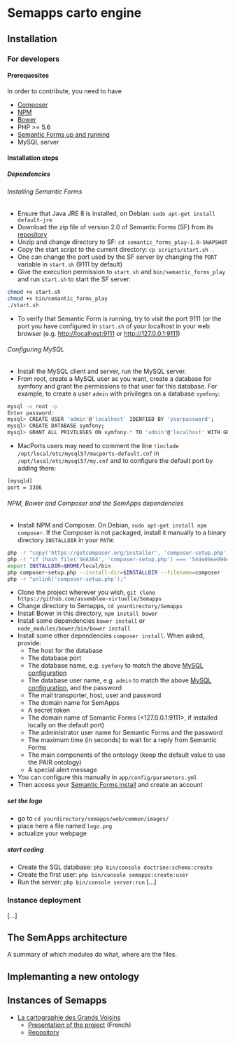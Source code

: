 # Semapps carto engine

## Installation

### For developers

#### Prerequesites 

In order to contribute, you need to have 
- [Composer](https://getcomposer.org "Composer")
- [NPM](https://www.npmjs.com/ "NPM")
- [Bower](https://bower.io/ "Bower")
- PHP >= 5.6
- [Semantic Forms up and running](https://github.com/jmvanel/semantic_forms/wiki/User_manual
 "Bower")
 - MySQL server
 
#### Installation steps

##### Dependencies

###### Installing Semantic Forms

- Ensure that Java JRE 8 is installed, on Debian: `sudo apt-get install default-jre`
- Download the zip file of version 2.0 of Semantic Forms (SF) from its [repository](https://github.com/jmvanel/semantic_forms/releases)
- Unzip and change directory to SF: `cd semantic_forms_play-1.0-SNAPSHOT`
- Copy the start script to the current directory: `cp scripts/start.sh .`
- One can change the port used by the SF server by changing the `PORT` variable in `start.sh` (9111 by default)
- Give the execution permission to ```start.sh``` and `bin/semantic_forms_play` and run `start.sh` to start the SF server:
```bash
chmod +x start.sh
chmod +x bin/semantic_forms_play
./start.sh
```
- To verify that Semantic Form is running, try to visit the port 9111 (or the port you have configured in `start.sh` of your localhost in your web browser (e.g. <http://localhost:9111> or <http://127.0.0.1:9111>)


###### Configuring MySQL

- Install the MySQL client and server, run the MySQL server.
- From root, create a MySQL user as you want, create a database for symfony and grant the permissions to that user for this database. For example, to create a user `admin` with privileges on a database `symfony`:
```bash
mysql -u root -p
Enter password:
mysql> CREATE USER 'admin'@'localhost' IDENFIED BY 'yourpassword';
mysql> CREATE DATABASE symfony;
mysql> GRANT ALL PRIVILEGES ON symfony.* TO 'admin'@'localhost' WITH GRANT OPTION;
```
- MacPorts users may need to comment the line `!include /opt/local/etc/mysql57/macports-default.cnf` in `/opt/local/etc/mysql57/my.cnf` and to configure the default port by adding there:
```bash
[mysqld]
port = 3306
```

###### NPM, Bower and Composer and the SemApps dependencies
- Install NPM and Composer. On Debian, `sudo apt-get install npm composer`. If the Composer is not packaged, install it manually to a binary directory `INSTALLDIR` in your `PATH`:
```bash
php -r "copy('https://getcomposer.org/installer', 'composer-setup.php');"
php -r "if (hash_file('SHA384', 'composer-setup.php') === '544e09ee996cdf60ece3804abc52599c22b1f40f4323403c44d44fdfdd586475ca9813a858088ffbc1f233e9b180f061') { echo 'Installer verified'; } else { echo 'Installer corrupt'; unlink('composer-setup.php'); } echo PHP_EOL;"
export INSTALLDIR=$HOME/local/bin
php composer-setup.php --install-dir=$INSTALLDIR --filename=composer
php -r "unlink('composer-setup.php');"
```
- Clone the project wherever you wish, `git clone https://github.com/assemblee-virtuelle/Semapps`
- Change directory to Semapps, `cd yourdirectory/Semapps`
- Install Bower in this directory, `npm install bower`
- Install some dependencies `bower install` or `node_modules/bower/bin/bower install`
- Install some other dependencies `composer install`. When asked, provide:
  * The host for the database
  * The database port
  * The database name, e.g. `symfony` to match the above [MySQL configuration](#configuring-mysql)
  * The database user name, e.g. `admin` to match the above [MySQL configuration](#configuring-mysql), and the password
  * The mail transporter, host, user and password
  * The domain name for SemApps
  * A secret token
  * The domain name of Semantic Forms (<127.0.0.1:9111>, if installed locally on the default port)
  * The administrator user name for Semantic Forms and the password
  * The maximum time (in seconds) to wait for a reply from Semantic Forms
  * The main components of the ontology (keep the default value to use the PAIR ontology)
  * A special alert message
- You can configure this manually in `app/config/parameters.yml`
- Then access your [Semantic Forms install](http://localhost:9000) and create an account

##### set the logo
- go to `cd yourdirectory/semapps/web/common/images/`
- place here a file named `logo.png`
- actualize your webpage

##### start coding
- Create the SQL database: `php bin/console doctrine:schema:create`
- Create the first user: `php bin/console semapps:create:user`
- Run the server: `php bin/console server:run`
[...]

### Instance deployment

[...]

## The SemApps architecture

A summary of which modules do what, where are the files.

## Implemanting a new ontology



## Instances of Semapps

- [La cartographie des Grands Voisins](http://reseau.lesgrandsvoisins.org/)
  - [Presentation of the project](https://www.virtual-assembly.org/appli-carto-grands-voisins/) (French)
  - [Repository](https://github.com/assemblee-virtuelle/grands-voisins-v2)
